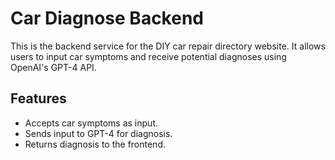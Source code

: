# Car Diagnose Backend

This is the backend service for the DIY car repair directory website. It allows users to input car symptoms and receive potential diagnoses using OpenAI's GPT-4 API.

## Features
- Accepts car symptoms as input.
- Sends input to GPT-4 for diagnosis.
- Returns diagnosis to the frontend.
